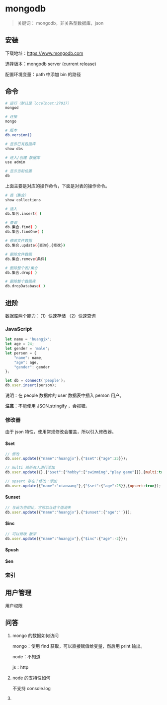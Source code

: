 # mongodb

> 关键词： mongodb，非关系型数据库，json

## 安装

下载地址：https://www.mongodb.com

选择版本：mongodb server (current release)

配置环境变量：path 中添加 bin 的路径

## 命令

```bash
# 运行（默认是 locelhost:27017）
mongod

# 连接
mongo

# 版本
db.version()

# 显示已有数据库
show dbs

# 进入/创建 数据库
use admin

# 显示当前位置
db
```

上面主要是对库的操作命令，下面是对表的操作命令。

```bash
# 表（集合）
show collections

# 插入
db.集合.insert( )

# 查询
db.集合.find( )
db.集合.findOne( )

# 修改文件数据
db.集合.update({查询},{修改})

# 删除文件数据
db.集合.remove(条件)

# 删除整个表/集合
db.集合.drop( )

# 删除整个数据库
db.dropDatabase( )
```

## 进阶

数据库两个能力：（1）快速存储 （2）快速查询

### JavaScript

```js
let name = 'huangjx';
let age = 24;
let gender = 'male';
let person = {
    "name": name,
    "age": age,
    "gender": gender
};

let db = connect('people');
db.user.insert(person);
```

说明：在 people 数据库的 user 数据表中插入 person 用户。

**注意**：不能使用 JSON.stringify ，会报错。

### 修改器

由于 json 特性，使用常规修改会覆盖，所以引入修改器。

#### $set

```js
// 修改
db.user.update({"name":"huangjx"},{"$set":{"age":25}});

// multi 给所有人进行添加
db.user.update({},{"$set":{"hobby":["swimming","play game"]}},{multi:true});

// upsert 存在？修改：添加
db.user.update({"name":"xiaowang"},{"$set":{"age":25}},{upsert:true});
```

#### $unset

```js
// 与设为空相比，它可以让这个值消失
db.user.update({"name":"huangjx"},{"$unset":{"age":''}});
```

#### $inc

```js
// 可以修改 数字
db.user.update({"name":"huangjx"},{"$inc":{"age":-2}});
```

#### $push



#### $en





### 索引



## 用户管理

用户权限







## 问答

1. mongo 的数据如何访问

   mongo：使用 find 获取，可以直接赋值给变量，然后用 print 输出。

   node：不知道

   js：http

2. node 的支持性如何

   不支持 console.log

3. 



































